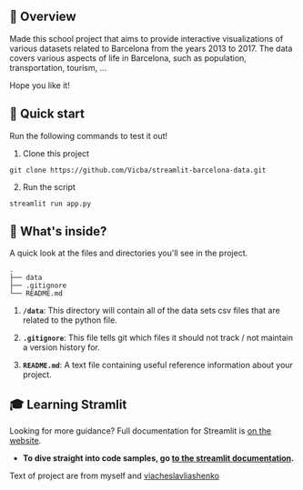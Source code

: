 ## 👀 Overview
Made this school project that aims to provide interactive visualizations of various datasets related to Barcelona from the years 2013 to 2017. The data covers various aspects of life in Barcelona, such as population, transportation, tourism, ...

Hope you like it!

## 🚀 Quick start
Run the following commands to test it out!

1. Clone this project

`git clone https://github.com/Vicba/streamlit-barcelona-data.git` 

2. Run the script

`streamlit run app.py`



## 🧐 What's inside?

A quick look at the files and directories you'll see in the project.

    .
    ├── data
    ├── .gitignore
    └── README.md


1.  **`/data`**: This directory will contain all of the data sets csv files that are related to the python file.

2.  **`.gitignore`**: This file tells git which files it should not track / not maintain a version history for.

3.  **`README.md`**: A text file containing useful reference information about your project.

## 🎓 Learning Stramlit

Looking for more guidance? Full documentation for Streamlit is [on the website](https://streamlit.io/).

- **To dive straight into code samples, go [to the streamlit documentation](https://docs.streamlit.io/).**

Text of project are from myself and [viacheslavliashenko](https://www.kaggle.com/viacheslavliashenko)
